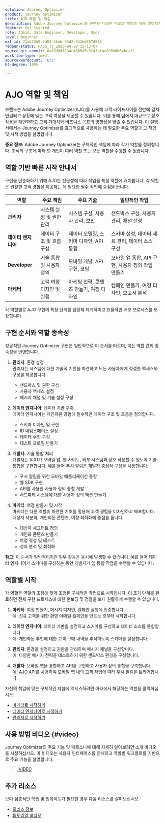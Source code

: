```yaml
---
solution: Journey Optimizer
product: journey optimizer
title: AJO 역할 및 책임
description: Adobe Journey Optimizer와 관련된 다양한 역할과 책임에 대해 알아보기
feature: Get Started
role: Admin, Data Engineer, Developer, User
level: Beginner
exl-id: 71ab7369-fd84-46eb-95d2-941bd887d565
redpen-status: PASS_||_2025-04-28_15-13-07
source-git-commit: 0a80d8df834c48b6a5e6f4fafae89006b64bca11
workflow-type: tm+mt
source-wordcount: '633'
ht-degree: 100%

---
```



# AJO 역할 및 책임

브랜드는 Adobe Journey Optimizer(AJO)를 사용해 고객 라이프사이클 전반에 걸쳐 연결되고 상황에 맞는 고객 여정을 제공할 수 있습니다. 이를 통해 팀에서 대규모로 상호 작용을 개인화하고 고객 기대치와 비즈니스 목표의 방향성을 맞출 수 있습니다. 이 설명서에서는 Journey Optimizer를 효과적으로 사용하는 데 필요한 주요 역할과 그 책임 및 시작 방법을 설명합니다.

**중요 정보:** Adobe Journey Optimizer는 구체적인 책임에 따라 각기 역할을 정의합니다. 조직의 구조에 따라 한 개인이 여러 역할 또는 모든 역할을 수행할 수 있습니다.

## 역할 기반 빠른 시작 안내서

구현을 단순화하기 위해 AJO는 전문성에 따라 작업을 특정 역할에 배치합니다. 각 역할은 원활한 고객 경험을 제공하는 데 필요한 필수 작업에 중점을 둡니다.

| 역할 | 주요 책임 | 주요 기술 | 일반적인 작업 |
|-------------------|----------------------------------|--------------------------------|-----------------------------------------------|
| **관리자** | 시스템 설정 및 권한 관리 | 시스템 구성, 사용자 관리, 보안 | 샌드박스 구성, 사용자 관리, 채널 설정 |
| **데이터 엔지니어** | 데이터 구조 및 흐름 구성 | 데이터 모델링, 스키마 디자인, API 통합 | 스키마 설정, 데이터 세트 관리, 데이터 소스 구성 |
| **Developer** | 기술 통합 및 사용자 정의 | 모바일 개발, API 구현, 코딩 | 모바일 앱 통합, API 구현, 사용자 정의 작업 만들기 |
| **마케터** | 고객 여정 디자인 및 실행 | 마케팅 전략, 콘텐츠 만들기, 여정 디자인 | 캠페인 만들기, 여정 디자인, 보고서 분석 |

각 역할별로 AJO 구현의 특정 단계를 담당해 체계적이고 효율적인 배포 프로세스를 보장합니다.

## 구현 순서와 역할 종속성

성공적인 Journey Optimizer 구현은 일반적으로 이 순서를 따르며, 이는 역할 간의 종속성을 반영합니다.

1. **관리자**: 환경 설정\
   관리자는 시스템에 대한 기술적 기반을 마련하고 모든 사용자에게 적절한 액세스와 구성을 제공합니다.
   * 샌드박스 및 권한 구성
   * 사용자 액세스 설정
   * 메시지 채널 및 기술 설정 구성

2. **데이터 엔지니어**: 데이터 기반 구축\
   데이터 엔지니어는 개인화된 경험에 필수적인 데이터 구조 및 흐름을 정의합니다.
   * 스키마 디자인 및 구현
   * ID 네임스페이스 설정
   * 데이터 수집 구성
   * 테스트 프로필 만들기

3. **개발자**: 기술 통합 처리\
   개발자는 AJO가 모바일 앱, 웹 사이트, 외부 시스템과 상호 작용할 수 있도록 기술 통합을 구현합니다. 예를 들어 푸시 알림은 개발자 중심적 구성을 사용합니다.
   * 푸시 알림을 위한 모바일 애플리케이션 통합
   * 웹 SDK 구현
   * API를 사용한 사용자 정의 통합 개발
   * 서드파티 시스템에 대한 사용자 정의 액션 만들기

4. **마케터**: 여정 만들기 및 시작\
   마케터는 다른 역할이 마련한 기초를 활용해 고객 경험을 디자인하고 배포합니다. 대상자 세분화, 개인화된 콘텐츠, 여정 최적화에 중점을 둡니다.
   * 대상자 세그먼트 정의
   * 개인화 콘텐츠 만들기
   * 여정 작성 및 테스트
   * 성과 분석 및 최적화

**참고:** 이 순서가 일반적이지만 일부 활동은 동시에 발생할 수 있습니다. 예를 들어 데이터 엔지니어가 스키마를 구성하는 동안 개발자가 앱 통합 작업을 수행할 수 있습니다.

## 역할별 시작

각 역할은 역할의 초점에 맞게 조정된 구체적인 작업으로 시작됩니다. 이 초기 단계를 완료하면 전체 구현 프로세스에 대한 온보딩 및 정렬을 보다 원활하게 수행할 수 있습니다.

1. **마케터**: 여정 만들기, 메시지 디자인, 캠페인 실행에 집중합니다.\
   예: 신규 고객을 위한 환영 이메일 캠페인을 만드는 것부터 시작합니다.

2. **데이터 엔지니어**: 데이터 기반을 설정하고 스키마를 구성하고 데이터 소스를 통합합니다.\
   예: 개인화된 추천에 대한 고객 구매 내역을 추적하도록 스키마를 설정합니다.

3. **관리자**: 환경을 설정하고 권한을 관리하며 메시지 채널을 구성합니다.\
   예: 다양한 메시지 전략을 테스트하기 위한 샌드박스 환경을 구성합니다.

4. **개발자**: 모바일 앱을 통합하고 API를 구현하고 사용자 정의 통합을 구축합니다.\
   예: AJO API를 사용하여 모바일 앱 내의 고객 작업에 따라 푸시 알림을 트리거합니다.

자신의 책임에 맞는 구체적인 지침에 액세스하려면 아래에서 해당하는 역할을 클릭하십시오.

* [마케터로 시작하기](path/marketer.md)
* [데이터 엔지니어로 시작하기](path/data-engineer.md)
* [관리자로 시작하기](path/administrator.md)

## 사용 방법 비디오 {#video}

Journey Optimizer의 주요 기능 및 페르소나에 대해 자세히 알아보려면 소개 비디오를 시청하십시오. 이 비디오는 사용자 인터페이스를 안내하고 역할별 워크플로를 기반으로 주요 기능을 설명합니다.

>[!VIDEO](https://video.tv.adobe.com/v/3424995?quality=12)

## 추가 리소스

보다 심층적인 학습 및 업데이트가 필요한 경우 다음 리소스를 살펴보십시오.

* [릴리스 정보](../rn/release-notes.md)
* [튜토리얼 비디오](https://experienceleague.adobe.com/docs/journey-optimizer-learn/tutorials/overview.html?lang=ko)